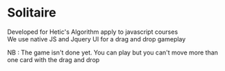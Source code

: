 Solitaire
=========
Developed for Hetic's Algorithm apply to javascript courses   
We use native JS and Jquery UI for a drag and drop gameplay

NB : The game isn't done yet. You can play but you can't move more than one card with the drag and drop 


